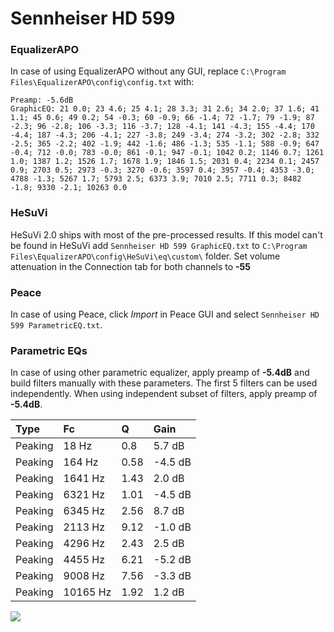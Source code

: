 # Sennheiser HD 599

### EqualizerAPO
In case of using EqualizerAPO without any GUI, replace `C:\Program Files\EqualizerAPO\config\config.txt`
with:
```
Preamp: -5.6dB
GraphicEQ: 21 0.0; 23 4.6; 25 4.1; 28 3.3; 31 2.6; 34 2.0; 37 1.6; 41 1.1; 45 0.6; 49 0.2; 54 -0.3; 60 -0.9; 66 -1.4; 72 -1.7; 79 -1.9; 87 -2.3; 96 -2.8; 106 -3.3; 116 -3.7; 128 -4.1; 141 -4.3; 155 -4.4; 170 -4.4; 187 -4.3; 206 -4.1; 227 -3.8; 249 -3.4; 274 -3.2; 302 -2.8; 332 -2.5; 365 -2.2; 402 -1.9; 442 -1.6; 486 -1.3; 535 -1.1; 588 -0.9; 647 -0.4; 712 -0.0; 783 -0.0; 861 -0.1; 947 -0.1; 1042 0.2; 1146 0.7; 1261 1.0; 1387 1.2; 1526 1.7; 1678 1.9; 1846 1.5; 2031 0.4; 2234 0.1; 2457 0.9; 2703 0.5; 2973 -0.3; 3270 -0.6; 3597 0.4; 3957 -0.4; 4353 -3.0; 4788 -1.3; 5267 1.7; 5793 2.5; 6373 3.9; 7010 2.5; 7711 0.3; 8482 -1.8; 9330 -2.1; 10263 0.0
```

### HeSuVi
HeSuVi 2.0 ships with most of the pre-processed results. If this model can't be found in HeSuVi add
`Sennheiser HD 599 GraphicEQ.txt` to `C:\Program Files\EqualizerAPO\config\HeSuVi\eq\custom\` folder.
Set volume attenuation in the Connection tab for both channels to **-55**

### Peace
In case of using Peace, click *Import* in Peace GUI and select `Sennheiser HD 599 ParametricEQ.txt`.

### Parametric EQs
In case of using other parametric equalizer, apply preamp of **-5.4dB** and build filters manually
with these parameters. The first 5 filters can be used independently.
When using independent subset of filters, apply preamp of **-5.4dB**.

| Type    | Fc       |    Q | Gain    |
|:--------|:---------|:-----|:--------|
| Peaking | 18 Hz    | 0.8  | 5.7 dB  |
| Peaking | 164 Hz   | 0.58 | -4.5 dB |
| Peaking | 1641 Hz  | 1.43 | 2.0 dB  |
| Peaking | 6321 Hz  | 1.01 | -4.5 dB |
| Peaking | 6345 Hz  | 2.56 | 8.7 dB  |
| Peaking | 2113 Hz  | 9.12 | -1.0 dB |
| Peaking | 4296 Hz  | 2.43 | 2.5 dB  |
| Peaking | 4455 Hz  | 6.21 | -5.2 dB |
| Peaking | 9008 Hz  | 7.56 | -3.3 dB |
| Peaking | 10165 Hz | 1.92 | 1.2 dB  |

![](https://raw.githubusercontent.com/jaakkopasanen/AutoEq/master/results/rtings/sbaf-serious/Sennheiser%20HD%20599/Sennheiser%20HD%20599.png)